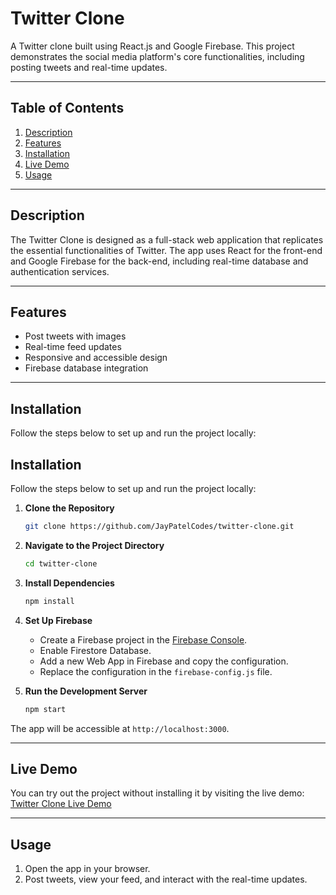 # Twitter Clone

A Twitter clone built using React.js and Google Firebase. This project demonstrates the social media platform's core functionalities, including posting tweets and real-time updates.

---

## Table of Contents
1. [Description](#description)
2. [Features](#features)
3. [Installation](#installation)
4. [Live Demo](#live-demo)
5. [Usage](#usage)

---

## Description

The Twitter Clone is designed as a full-stack web application that replicates the essential functionalities of Twitter. The app uses React for the front-end and Google Firebase for the back-end, including real-time database and authentication services.

---

## Features

- Post tweets with images
- Real-time feed updates
- Responsive and accessible design 
- Firebase database integration

---

## Installation

Follow the steps below to set up and run the project locally:

## Installation

Follow the steps below to set up and run the project locally:

1. **Clone the Repository**
   ```bash
   git clone https://github.com/JayPatelCodes/twitter-clone.git
   ```
2. **Navigate to the Project Directory**
   ```bash
   cd twitter-clone
   ```
3. **Install Dependencies**
   ```bash
   npm install
   ```
4. **Set Up Firebase**
   - Create a Firebase project in the [Firebase Console](https://console.firebase.google.com/).
   - Enable Firestore Database.
   - Add a new Web App in Firebase and copy the configuration.
   - Replace the configuration in the `firebase-config.js` file.

6. **Run the Development Server**
   ```bash
   npm start
   ```

The app will be accessible at `http://localhost:3000`.

---

## Live Demo

You can try out the project without installing it by visiting the live demo: [Twitter Clone Live Demo](https://jaypatelcodes.github.io/twitter-clone)

---

## Usage

1. Open the app in your browser.
2. Post tweets, view your feed, and interact with the real-time updates.

